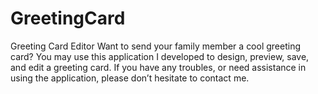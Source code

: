GreetingCard
============

Greeting Card Editor 
Want to send your family member a cool greeting card? You may use this application I developed to design, preview, save, and edit a greeting card.
If you have any troubles, or need assistance in using the application, please don’t hesitate to contact me.
